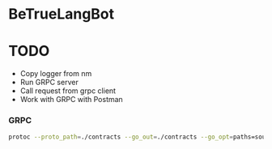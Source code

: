 # BeTrueLangBot

# TODO

- Copy logger from nm
- Run GRPC server
- Call request from grpc client
- Work with GRPC with Postman

### GRPC

```bash
protoc --proto_path=./contracts --go_out=./contracts --go_opt=paths=source_relative --go-grpc_out=./contracts --go-grpc_opt=paths=source_relative ./contracts/user.proto
```
